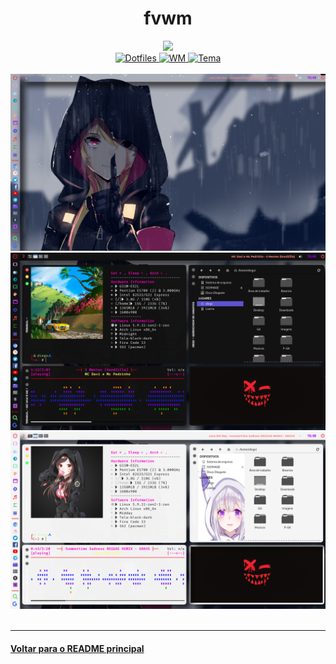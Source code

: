 <h1 align="center">fvwm</h1>
<div align="center">
  <a href="https://github.com/hype-moment">
    <img src="https://img.shields.io/badge/usuário-hype_moment-%232c3e50?style=for-the-badge" />
  </a>
  <br/>
  <a href="https://github.com/hype-moment/Farch-Linux">
    <img
      alt="Dotfiles"
      src="https://img.shields.io/badge/dots-%232c3e50?style=for-the-badge"
    />
  </a>
  <a href="https://github.com/fvwmorg/fvwm">
    <img
      alt="WM"
      src="https://img.shields.io/badge/wm-fvwm-%235352ed?style=for-the-badge"
    />
  </a>
  <a href="https://github.com/hype-moment/Farch-Linux">
    <img
      alt="Tema"
      src="https://img.shields.io/badge/tema-custom-%232ed573?style=for-the-badge"
    />
  </a>
  <br /><br />
  <a href="https://github.com/hype-moment/Farch-Linux">
    <img alt="Captura de tela / Gif" src="https://raw.githubusercontent.com/hype-moment/Farch-Linux/main/examples/clear.png" />
    <img alt="Captura de tela / Gif" src="https://raw.githubusercontent.com/hype-moment/Farch-Linux/main/examples/dark.png" />
    <img alt="Captura de tela / Gif" src="https://raw.githubusercontent.com/hype-moment/Farch-Linux/main/examples/light.png" />
  </a>
  <br/><br/>
</div>

----------------

#### [Voltar para o README principal](https://github.com/unixwmbr/unixwmbr)
